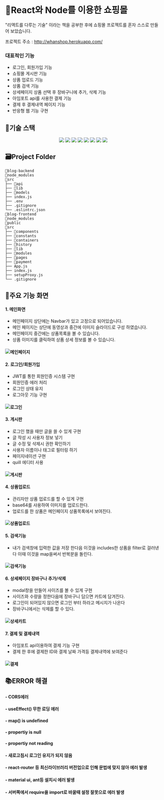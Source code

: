 # 🦄React와 Node를 이용한 쇼핑몰
"리액트를 다루는 기술" 이라는 책을 공부한 후에 쇼핑몰 프로젝트를 혼자 스스로 만들어 보았습니다.
 
프로젝트 주소 : 
http://whanshop.herokuapp.com/  
### 대표적인 기능
* 로그인, 회원가입 기능
* 쇼핑몰 게시판 기능
* 상품 업로드 기능
* 상품 검색 기능
* 상세페이지 상품 선택 후 장바구니에 추가, 삭제 기능
* 아임포트 api를 사용한 결제 기능 
* 결제 후 결제내역 페이지 기능
* 반응형 웹 기능 구현

## 🔨기술 스택
<div align="center">
  <img src="https://img.shields.io/badge/React-61DAFB?style=for-the-badge&logo=React&logoColor=white">
  <img src="https://img.shields.io/badge/Node.js-339933?style=for-the-badge&logo=Node.js&logoColor=white">
  <img src="https://img.shields.io/badge/Heroku-430098?style=for-the-badge&logo=Heroku&logoColor=white">
  <img src="https://img.shields.io/badge/Nodemon-76D04B?style=for-the-badge&logo=Nodemon&logoColor=white">
  <img src="https://img.shields.io/badge/Redux-764ABC?style=for-the-badge&logo=Redux&logoColor=white">
  <img src="https://img.shields.io/badge/Redux-Saga-999999?style=for-the-badge&logo=Redux-Saga&logoColor=white">
  <img src="https://img.shields.io/badge/MongoDB-47A248?style=for-the-badge&logo=MongoDB&logoColor=white">
  <img src="https://img.shields.io/badge/Koa-33333D?style=for-the-badge&logo=Koa&logoColor=white">
</div>


## 🗃️Project Folder

```
📁blog-backend
📁node_modules
📁src
├── 📁api
├── 📁lib
├── 📁models
├── index.js
├── .env
├── .gitignore
└── .eslintrc.json
📁blog-frontend
📁node_modules
📁public
📁src
├── 📁components
├── 📁constants
├── 📁containers
├── 📁history
├── 📁lib
├── 📁modules
├── 📁pages
├── 📁payment
├── App.js
├── index.js
├── setupProxy.js
└── .gitignore

```

## 📌주요 기능 화면
#### **1. 메인화면**   

- 메인페이지 상단에는 Navbar가 있고 고정으로 되어있습니다.
- 메인 페이지는 상단에 동영상과 중간에 이미지 슬라이드로 구성 하였습니다.
- 메인페이지 중간에는 상품목록을 볼 수 있습니다. 
- 상품 이미지를 클릭하여 상품 상세 정보를 볼 수 있습니다. 

#### ![메인페이지](https://user-images.githubusercontent.com/98297436/192531793-3abac667-5d94-43dc-8671-3d33f92b84e2.gif)

#### **2. 로그인/회원가입**   

- JWT를 통한 회원인증 시스템 구현
- 회원인증 에러 처리
- 로그인 상태 유지
- 로그아웃 기능 구현

#### ![로그인](https://user-images.githubusercontent.com/98297436/192680108-74166645-799d-45a8-ac32-88e7e7025a11.gif)

#### **3. 게시판**   

- 로그인 했을 때만 글을 쓸 수 있게 구현
- 글 작성 시 사용자 정보 넣기
- 글 수정 및 삭제시 권한 확인하기
- 사용자 이름이나 태그로 필터링 하기
- 페이지네이션 구현
- quill 에디터 사용

#### ![게시판](https://user-images.githubusercontent.com/98297436/192680926-22a2bddd-d3b5-4b0b-a63a-6f7b77d4724c.gif)

#### **4. 상품업로드**   

- 관리자만 상품 업로드를 할 수 있게 구현
- base64를 사용하여 이미지를 업로드한다.
- 업로드를 한 상품은 메인페이지 상품목록에서 보여진다. 

#### ![상품업로드](https://user-images.githubusercontent.com/98297436/192681828-c80ff7c9-1601-4a97-8815-2de8febc9dd3.gif)

#### **5. 검색기능**  

- 내가 검색창에 입력한 값을 저장 한다음 이것을 includes한 상품을 filter로 걸러낸다 이때 이것을 map을써서 반복문을 돌린다. 

#### ![검색기능](https://user-images.githubusercontent.com/98297436/192681747-6be87183-681b-42f0-b385-f3f869932bd0.gif)

#### **6. 상세페이지 장바구나 추가/삭제**  

- modal창을 만들어 사이즈를 볼 수 있게 구현
- 사이즈와 수량을 정한다음에 장바구니 담으면 카트에 담겨진다.
- 로그인이 되어있지 않으면 로그인 부터 하라고 메시지가 나온다
- 장바구니에서는 삭제를 할 수 있다.

#### ![상세카트](https://user-images.githubusercontent.com/98297436/192681894-1cbed180-e381-4d53-9afc-d10f3c3f897a.gif)

#### **7. 결제 및 결제내역**  

- 아임포트 api이용하여 결제 기능 구현
- 결제 한 후에 결제한 ID와 결제 날짜 가격등 결제내역에 보여준다

#### ![결제](https://user-images.githubusercontent.com/98297436/192681937-87ab351b-8cf8-421b-a39a-90a0db7976e3.gif)

## 📚ERROR 해결 
#### - CORS에러
#### **- useEffect() 무한 로딩 에러**
#### **- map() is undefined**
#### **- propertiy is null**
#### **- propertiy not reading**
#### **- 새로고침시 로그인 유지가 되지 않음**
#### **- react-router 등 최신라이브러리 버전업으로 인해 문법에 맞지 않아 에러 발생**
#### **- material ui, ant등 설치시 에러 발생**
#### **- 서버쪽에서 require을 import로 바꿀때 설정 잘못으로 에러 발생**
